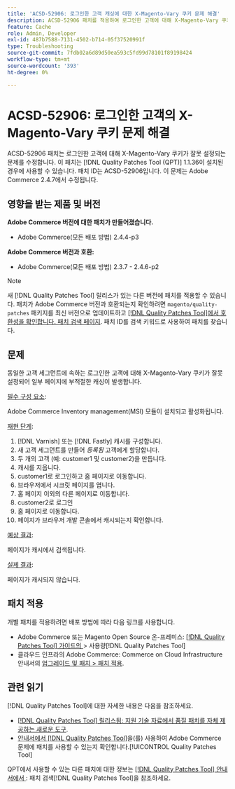 ```yaml
---
title: 'ACSD-52906: 로그인한 고객 캐싱에 대한 X-Magento-Vary 쿠키 문제 해결'
description: ACSD-52906 패치를 적용하여 로그인한 고객에 대해 X-Magento-Vary 쿠키가 잘못 설정된 Adobe Commerce 문제를 수정합니다.
feature: Cache
role: Admin, Developer
exl-id: 487b7588-7131-4502-b714-05f37520991f
type: Troubleshooting
source-git-commit: 7fdb02a6d89d50ea593c5fd99d78101f89198424
workflow-type: tm+mt
source-wordcount: '393'
ht-degree: 0%

---
```


# ACSD-52906: 로그인한 고객의 X-Magento-Vary 쿠키 문제 해결

ACSD-52906 패치는 로그인한 고객에 대해 X-Magento-Vary 쿠키가 잘못 설정되는 문제를 수정합니다. 이 패치는 [!DNL Quality Patches Tool (QPT)] 1.1.36이 설치된 경우에 사용할 수 있습니다. 패치 ID는 ACSD-52906입니다. 이 문제는 Adobe Commerce 2.4.7에서 수정됩니다.

## 영향을 받는 제품 및 버전

**Adobe Commerce 버전에 대한 패치가 만들어졌습니다.**

* Adobe Commerce(모든 배포 방법) 2.4.4-p3

**Adobe Commerce 버전과 호환:**

* Adobe Commerce(모든 배포 방법) 2.3.7 - 2.4.6-p2

>[!NOTE]
>
>새 [!DNL Quality Patches Tool] 릴리스가 있는 다른 버전에 패치를 적용할 수 있습니다. 패치가 Adobe Commerce 버전과 호환되는지 확인하려면 `magento/quality-patches` 패키지를 최신 버전으로 업데이트하고 [[!DNL Quality Patches Tool]에서 호환성을 확인합니다. 패치 검색 페이지](https://experienceleague.adobe.com/tools/commerce-quality-patches/index.html?lang=ko). 패치 ID를 검색 키워드로 사용하여 패치를 찾습니다.

## 문제

동일한 고객 세그먼트에 속하는 로그인한 고객에 대해 X-Magento-Vary 쿠키가 잘못 설정되어 일부 페이지에 부적절한 캐싱이 발생합니다.

<u>필수 구성 요소</u>:

Adobe Commerce Inventory management(MSI) 모듈이 설치되고 활성화됩니다.

<u>재현 단계</u>:

1. [!DNL Varnish] 또는 [!DNL Fastly] 캐시를 구성합니다.
1. 새 고객 세그먼트를 만들어 *등록됨* 고객에게 할당합니다.
1. 두 개의 고객 (예: customer1 및 customer2)을 만듭니다.
1. 캐시를 지웁니다.
1. customer1로 로그인하고 홈 페이지로 이동합니다.
1. 브라우저에서 시크릿 페이지를 엽니다.
1. 홈 페이지 이외의 다른 페이지로 이동합니다.
1. customer2로 로그인
1. 홈 페이지로 이동합니다.
1. 페이지가 브라우저 개발 콘솔에서 캐시되는지 확인합니다.

<u>예상 결과</u>:

페이지가 캐시에서 검색됩니다.

<u>실제 결과</u>:

페이지가 캐시되지 않습니다.

## 패치 적용

개별 패치를 적용하려면 배포 방법에 따라 다음 링크를 사용합니다.

* Adobe Commerce 또는 Magento Open Source 온-프레미스: [[!DNL Quality Patches Tool]  가이드의 &#x200B;](/help/tools/quality-patches-tool/usage.md)> 사용량[!DNL Quality Patches Tool]
* 클라우드 인프라의 Adobe Commerce: Commerce on Cloud Infrastructure 안내서의 [업그레이드 및 패치 > 패치 적용](https://experienceleague.adobe.com/docs/commerce-cloud-service/user-guide/develop/upgrade/apply-patches.html?lang=ko).

## 관련 읽기

[!DNL Quality Patches Tool]에 대한 자세한 내용은 다음을 참조하세요.

* [[!DNL Quality Patches Tool] 릴리스됨: 지원 기술 자료에서 품질 패치를 자체 제공하는 새로운 도구](https://experienceleague.adobe.com/ko/docs/commerce-operations/tools/quality-patches-tool/quality-patches-tool-to-self-serve-quality-patches).
* [&#x200B; 안내서에서  [!DNL Quality Patches Tool]](/help/tools/quality-patches-tool/patches-available-in-qpt/check-patch-for-magento-issue-with-magento-quality-patches.md)을(를) 사용하여 Adobe Commerce 문제에 패치를 사용할 수 있는지 확인합니다.[!UICONTROL Quality Patches Tool]


QPT에서 사용할 수 있는 다른 패치에 대한 정보는 [[!DNL Quality Patches Tool] 안내서에서 &#x200B;](https://experienceleague.adobe.com/tools/commerce-quality-patches/index.html?lang=ko): 패치 검색[!DNL Quality Patches Tool]을 참조하세요.
